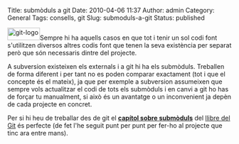 Title: submòduls a git
Date: 2010-04-06 11:37
Author: admin
Category: General
Tags: consells, git
Slug: submoduls-a-git
Status: published

[<img src="http://gil.badall.net/wp-content/uploads/2009/03/git-logo.png" title="git-logo" class="alignright size-full wp-image-540" width="73" height="28" />](http://gil.badall.net/wp-content/uploads/2009/03/git-logo.png)Sempre hi ha aquells casos en que tot i tenir un sol codi font s'utilitzen diversos altres codis font que tenen la seva existència per separat però que són necessaris dintre del projecte.

A subversion existeixen els externals i a git hi ha els submòduls. Treballen de forma diferent i per tant no es poden comparar exactament (tot i que el concepte és el mateix), ja que per exemple a subversion assumeixen que sempre vols actualitzar el codi de tots els submòduls i en canvi a git ho has de forçar tu manualment, si això és un avantatge o un inconvenient ja depèn de cada projecte en concret.

Per si hi heu de treballar des de git el [**capítol sobre submòduls**](http://book.git-scm.com/5_submodules.html "Capítol del llibre sobre Git que parla de com funcionen els submòduls a git") del [llibre del Git](http://book.git-scm.com/index.html "Índex del llibre sobre git") és perfecte (de fet l'he seguit punt per punt per fer-ho al projecte que tinc ara entre mans).
